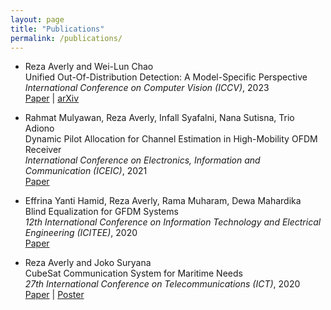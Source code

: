 ```yaml
---
layout: page
title: "Publications"
permalink: /publications/
---
```

- Reza Averly and Wei-Lun Chao <br/>
Unified Out-Of-Distribution Detection: A Model-Specific Perspective <br/>
_International Conference on Computer Vision (ICCV)_, 2023 <br/>
[Paper](https://openaccess.thecvf.com/content/ICCV2023/papers/Averly_Unified_Out-Of-Distribution_Detection_A_Model-Specific_Perspective_ICCV_2023_paper.pdf) | [arXiv](https://arxiv.org/abs/2304.06813) 

- Rahmat Mulyawan, Reza Averly, Infall Syafalni, Nana Sutisna, Trio Adiono <br/>
Dynamic Pilot Allocation for Channel Estimation in High-Mobility OFDM Receiver <br/>
_International Conference on Electronics, Information and Communication (ICEIC)_, 2021 <br/>
[Paper](https://ieeexplore.ieee.org/document/9369750)

- Effrina Yanti Hamid, Reza Averly, Rama Muharam, Dewa Mahardika <br/>
Blind Equalization for GFDM Systems <br/>
_12th International Conference on Information Technology and Electrical Engineering (ICITEE)_, 2020 <br/>
[Paper](https://ieeexplore.ieee.org/document/9243617)

- Reza Averly and Joko Suryana <br/>
CubeSat Communication System for Maritime Needs <br/>
_27th International Conference on Telecommunications (ICT)_, 2020 <br/>
[Paper](https://ieeexplore.ieee.org/document/9239508) |
[Poster](https://github.com/aplayly/aplayly.github.io/blob/main/_poster/wiredsat.pdf)
